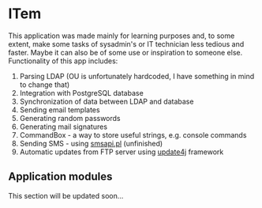 <h1> ITem </h1>
This application was made mainly for learning purposes and, to some extent, make some tasks of sysadmin's or IT technician less tedious and faster.
Maybe it can also be of some use or inspiration to someone else.
Functionality of this app includes:
<ol>
<li>Parsing LDAP (OU is unfortunately hardcoded, I have something in mind to change that)</li>
<li>Integration with PostgreSQL database</li>
<li>Synchronization of data between LDAP and database</li>
<li>Sending email templates</li>
<li>Generating random passwords</li>
<li>Generating mail signatures</li>
<li>CommandBox - a way to store useful strings, e.g. console commands </li>
<li>Sending SMS - using <a href="https://www.smsapi.pl/">smsapi.pl</a> (unfinished)</li>
<li>Automatic updates from FTP server using <a href="https://github.com/update4j/update4j">update4j</a> framework</li>
</ol>

<h2> Application modules </h2>
This section will be updated soon...
